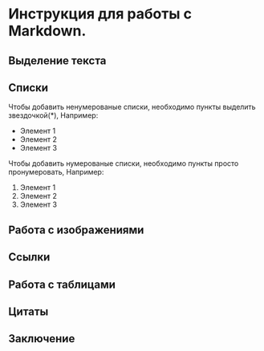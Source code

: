 # Инструкция для работы с Markdown.

## Выделение текста 

## Списки

Чтобы добавить ненумерованые списки,
необходимо пункты выделить звездочкой(*),
Например:
* Элемент 1
* Элемент 2
* Элемент 3

Чтобы добавить нумерованые списки,
необходимо пункты просто пронумеровать,
Например:
1. Элемент 1
2. Элемент 2
3. Элемент 3

## Работа с изображениями  

## Ссылки

## Работа с таблицами

## Цитаты

## Заключение 